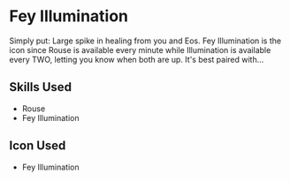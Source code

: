# Fey Illumination

Simply put: Large spike in healing from you and Eos. Fey Illumination is the icon since Rouse is available every minute while Illumination is available every TWO, letting you know when both are up. It's best paired with... 

## Skills Used

 - Rouse
 - Fey Illumination


## Icon Used

 - Fey Illumination